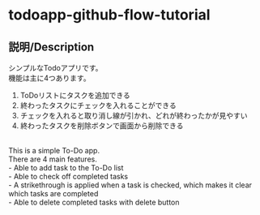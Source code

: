 # todoapp-github-flow-tutorial

## 説明/Description  
シンプルなTodoアプリです。<br>
機能は主に4つあります。<br>
1. ToDoリストにタスクを追加できる  
2. 終わったタスクにチェックを入れることができる
3. チェックを入れると取り消し線が引かれ、どれが終わったかが見やすい
5. 終わったタスクを削除ボタンで画面から削除できる
<br>
This is a simple To-Do app.<br>
There are 4 main features.<br> 
- Able to add task to the To-Do list<br>
- Able to check off completed tasks<br>
- A strikethrough is applied when a task is checked, which makes it clear which tasks are completed<br>
- Able to delete completed tasks with delete button<br>
